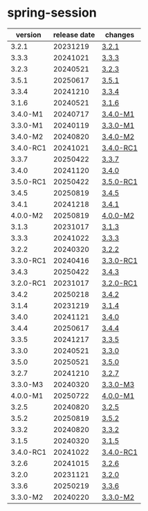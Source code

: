 # spring-session	


|version|release date|changes|
|---|---|---|
|3.2.1|20231219|[3.2.1](./3.2.1-20231219.md)|
|3.3.3|20241021|[3.3.3](./3.3.3-20241021.md)|
|3.2.3|20240521|[3.2.3](./3.2.3-20240521.md)|
|3.5.1|20250617|[3.5.1](./3.5.1-20250617.md)|
|3.3.4|20241210|[3.3.4](./3.3.4-20241210.md)|
|3.1.6|20240521|[3.1.6](./3.1.6-20240521.md)|
|3.4.0-M1|20240717|[3.4.0-M1](./3.4.0-M1-20240717.md)|
|3.3.0-M1|20240119|[3.3.0-M1](./3.3.0-M1-20240119.md)|
|3.4.0-M2|20240820|[3.4.0-M2](./3.4.0-M2-20240820.md)|
|3.4.0-RC1|20241021|[3.4.0-RC1](./3.4.0-RC1-20241021.md)|
|3.3.7|20250422|[3.3.7](./3.3.7-20250422.md)|
|3.4.0|20241120|[3.4.0](./3.4.0-20241120.md)|
|3.5.0-RC1|20250422|[3.5.0-RC1](./3.5.0-RC1-20250422.md)|
|3.4.5|20250819|[3.4.5](./3.4.5-20250819.md)|
|3.4.1|20241218|[3.4.1](./3.4.1-20241218.md)|
|4.0.0-M2|20250819|[4.0.0-M2](./4.0.0-M2-20250819.md)|
|3.1.3|20231017|[3.1.3](./3.1.3-20231017.md)|
|3.3.3|20241022|[3.3.3](./3.3.3-20241022.md)|
|3.2.2|20240320|[3.2.2](./3.2.2-20240320.md)|
|3.3.0-RC1|20240416|[3.3.0-RC1](./3.3.0-RC1-20240416.md)|
|3.4.3|20250422|[3.4.3](./3.4.3-20250422.md)|
|3.2.0-RC1|20231017|[3.2.0-RC1](./3.2.0-RC1-20231017.md)|
|3.4.2|20250218|[3.4.2](./3.4.2-20250218.md)|
|3.1.4|20231219|[3.1.4](./3.1.4-20231219.md)|
|3.4.0|20241121|[3.4.0](./3.4.0-20241121.md)|
|3.4.4|20250617|[3.4.4](./3.4.4-20250617.md)|
|3.3.5|20241217|[3.3.5](./3.3.5-20241217.md)|
|3.3.0|20240521|[3.3.0](./3.3.0-20240521.md)|
|3.5.0|20250521|[3.5.0](./3.5.0-20250521.md)|
|3.2.7|20241210|[3.2.7](./3.2.7-20241210.md)|
|3.3.0-M3|20240320|[3.3.0-M3](./3.3.0-M3-20240320.md)|
|4.0.0-M1|20250722|[4.0.0-M1](./4.0.0-M1-20250722.md)|
|3.2.5|20240820|[3.2.5](./3.2.5-20240820.md)|
|3.5.2|20250819|[3.5.2](./3.5.2-20250819.md)|
|3.3.2|20240820|[3.3.2](./3.3.2-20240820.md)|
|3.1.5|20240320|[3.1.5](./3.1.5-20240320.md)|
|3.4.0-RC1|20241022|[3.4.0-RC1](./3.4.0-RC1-20241022.md)|
|3.2.6|20241015|[3.2.6](./3.2.6-20241015.md)|
|3.2.0|20231121|[3.2.0](./3.2.0-20231121.md)|
|3.3.6|20250219|[3.3.6](./3.3.6-20250219.md)|
|3.3.0-M2|20240220|[3.3.0-M2](./3.3.0-M2-20240220.md)|
